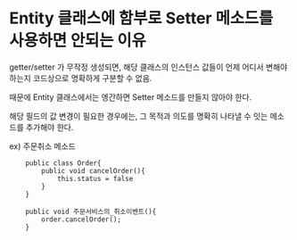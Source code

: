 # Entity 클래스에 함부로 Setter 메소드를 사용하면 안되는 이유

getter/setter 가 무작정 생성되면, 해당 클래스의 인스턴스 값들이 언제 어디서 변해야하는지 코드상으로 명확하게 구분할 수 없음.

때문에 Entity 클래스에서는 엥간하면 Setter 메소드를 만들지 않아야 한다. 

해당 필드의 값 변경이 필요한 경우에는, 그 목적과 의도를 명확히 나타낼 수 잇는 메소드를 추가해야 한다. 

ex) 주문취소 메소드 

        public class Order{
            public void cancelOrder(){
                this.status = false
            }
        }
        
        public void 주문서비스의_취소이벤트(){
            order.cancelOrder();
        }
     



